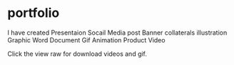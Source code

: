 # portfolio
I have created Presentaion
Socail Media post 
Banner
collaterals
illustration Graphic
Word Document
Gif Animation
Product Video

Click the view raw for download videos and gif.
